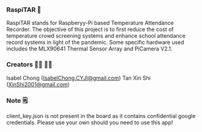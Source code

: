 ### RaspiTAR 🍒
RaspiTAR stands for Raspberyy-Pi based Temperature Attendance Recorder. 
The objective of this project is to first reduce the cost of 
temperature crowd screening systems and enhance school attendance record
systems in light of the pandemic.
Some specific hardware used includes the MLX90641 Thermal Sensor Array and PiCamera V2.1.


### Creators 👧🏻 👧🏻
Isabel Chong (IsabelChong.CYJI@gmail.com) 
Tan Xin Shi (XinShi2001@gmail.com)

### Note 🗒
client_key.json is not present in the board as it contains confidential google credentials. 
Please use your own should you need to use this app!

